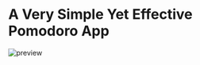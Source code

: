 # A Very Simple Yet Effective Pomodoro App
![preview](https://user-images.githubusercontent.com/930046/176771691-1d7e7138-f51f-44f8-89c8-f1af8ae88ef6.png)
